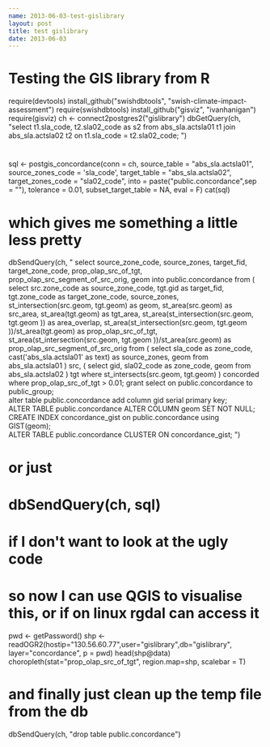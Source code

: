 ```yaml
---
name: 2013-06-03-test-gislibrary
layout: post
title: test gislibrary
date: 2013-06-03
---
```


# Testing the GIS library from R

require(devtools)
install_github("swishdbtools", "swish-climate-impact-assessment")
require(swishdbtools)
install_github("gisviz", "ivanhanigan")
require(gisviz)
ch <- connect2postgres2("gislibrary")
dbGetQuery(ch, 
           "select t1.sla_code, t2.sla02_code as s2 
           from abs_sla.actsla01 t1 join abs_sla.actsla02 t2 
           on t1.sla_code = t2.sla02_code;
           ")
# 
sql <- postgis_concordance(conn = ch, source_table = "abs_sla.actsla01", source_zones_code = 'sla_code', target_table = "abs_sla.actsla02", 
          target_zones_code = "sla02_code", into = paste("public.concordance",sep = ""), tolerance = 0.01, subset_target_table = NA, 
          eval = F) 
cat(sql)
# which gives me something a little less pretty
dbSendQuery(ch,
"
select source_zone_code, source_zones, 
  target_fid, target_zone_code, prop_olap_src_of_tgt,
            prop_olap_src_segment_of_src_orig, geom
            into public.concordance
            from
            (
            select    src.zone_code as source_zone_code,
            tgt.gid as target_fid, tgt.zone_code as target_zone_code, source_zones,
            st_intersection(src.geom, tgt.geom) as geom,
            st_area(src.geom) as src_area,
            st_area(tgt.geom) as tgt_area,
            st_area(st_intersection(src.geom, tgt.geom )) as area_overlap,
            st_area(st_intersection(src.geom, tgt.geom
            ))/st_area(tgt.geom) as
            prop_olap_src_of_tgt,
            st_area(st_intersection(src.geom, tgt.geom
            ))/st_area(src.geom) as
            prop_olap_src_segment_of_src_orig
            from
            (
            select sla_code as zone_code, cast('abs_sla.actsla01' as text) as source_zones, geom
            from abs_sla.actsla01
            ) src,
            (
            select gid, sla02_code as zone_code, geom
            from abs_sla.actsla02
            ) tgt
            where st_intersects(src.geom, tgt.geom)
            ) concorded
            where prop_olap_src_of_tgt > 0.01;
            grant select on public.concordance to public_group;                        
            alter table public.concordance add column gid serial primary key;                        
            ALTER TABLE public.concordance ALTER COLUMN geom SET NOT NULL;                        
            CREATE INDEX concordance_gist on public.concordance using GIST(geom);                      
            ALTER TABLE public.concordance CLUSTER ON concordance_gist;
")
# or just 
# dbSendQuery(ch, sql)
# if I don't want to look at the ugly code
# so now I can use QGIS to visualise this, or if on linux rgdal can access it
pwd <- getPassword()
shp <- readOGR2(hostip="130.56.60.77",user="gislibrary",db="gislibrary", layer="concordance", p = pwd)
head(shp@data)
choropleth(stat="prop_olap_src_of_tgt", region.map=shp, scalebar = T)
# and finally just clean up the temp file from the db
dbSendQuery(ch, "drop table  public.concordance")
